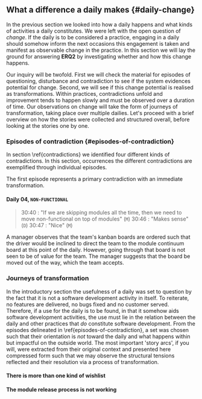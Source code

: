 
## What a difference a daily makes {#daily-change}

In the previous section we looked into how a daily happens and what kinds of activities a daily constitutes. We were left with the open question of *change*. If the daily is to be considered a practice, engaging in a daily should somehow inform the next occasions this engagement is taken and manifest as observable change in the practice. In this section we will lay the ground for answering **ERQ2** by investigating whether and how this change happens.

Our inquiry will be twofold. First we will check the material for episodes of questioning, disturbance and contradiction to see if the system evidences potential for change. Second, we will see if this change potential is realised as transformations. Within practices, contradictions unfold and improvement tends to happen slowly and must be observed over a duration of time. Our observations on change will take the form of journeys of transformation, taking place over multiple dailies. Let's proceed with a brief overview on how the stories were collected and structured overall, before looking at the stories one by one.

### Episodes of contradiction {#episodes-of-contradiction}

In section \ref{contradictions} we identified four different kinds of contradictions. In this section, occurrences the different contradictions are exemplified through individual episodes.

The first episode represents a primary contradiction with an immediate transformation.

#### Daily 04, `NON-FUNCTIONAL`

> 30:40
> :   "If we are skipping modules all the time, then we need to move non-functional on top of modules" (`M`)
> 30:46
> :   "Makes sense" (`D`)
> 30:47
> :   "Nice" (`M`)

A manager observes that the team's kanban boards are ordered such that the driver would be inclined to direct the team to the module continuum board at this point of the daily. However, going through that board is not seen to be of value for the team. The manager suggests that the board be moved out of the way, which the team accepts.


### Journeys of transformation

In the introductory section the usefulness of a daily was set to question by the fact that it is not a software development activity in itself. To reiterate, no features are delivered, no bugs fixed and no customer served. Therefore, if a use for the daily is to be found, in that it somehow aids software development activities, the use must lie in the relation between the daily and other practices that _do_ constitute software development. From the episodes delineated in \ref{episodes-of-contradiction}, a set was chosen such that their orientation is *not* toward the daily and what happens within but impactful on the outside world. The most important 'story arcs', if you will, were extracted from their original context and presented here compressed form such that we may observe the structural tensions reflected and their resolution via a process of transformation.

#### There is more than one kind of wishlist

#### The module release process is not working
